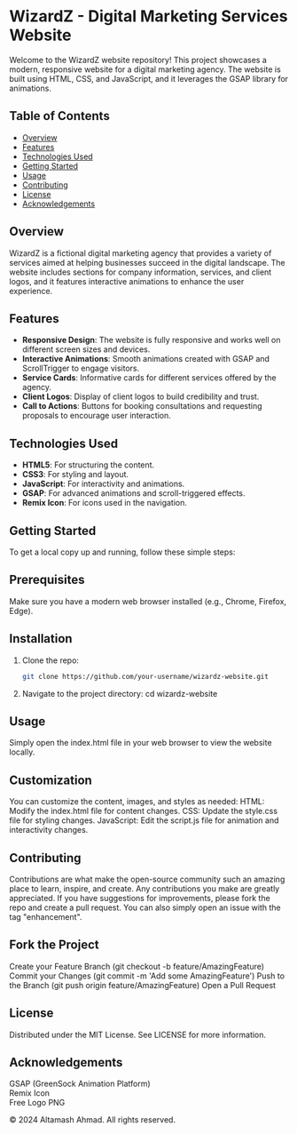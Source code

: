 # WizardZ - Digital Marketing Services Website

Welcome to the WizardZ website repository! This project showcases a modern, responsive website for a digital marketing agency. The website is built using HTML, CSS, and JavaScript, and it leverages the GSAP library for animations.

## Table of Contents

- [Overview](#overview)
- [Features](#features)
- [Technologies Used](#technologies-used)
- [Getting Started](#getting-started)
- [Usage](#usage)
- [Contributing](#contributing)
- [License](#license)
- [Acknowledgements](#acknowledgements)

## Overview

WizardZ is a fictional digital marketing agency that provides a variety of services aimed at helping businesses succeed in the digital landscape. The website includes sections for company information, services, and client logos, and it features interactive animations to enhance the user experience.

## Features

- **Responsive Design**: The website is fully responsive and works well on different screen sizes and devices.
- **Interactive Animations**: Smooth animations created with GSAP and ScrollTrigger to engage visitors.
- **Service Cards**: Informative cards for different services offered by the agency.
- **Client Logos**: Display of client logos to build credibility and trust.
- **Call to Actions**: Buttons for booking consultations and requesting proposals to encourage user interaction.

## Technologies Used

- **HTML5**: For structuring the content.
- **CSS3**: For styling and layout.
- **JavaScript**: For interactivity and animations.
- **GSAP**: For advanced animations and scroll-triggered effects.
- **Remix Icon**: For icons used in the navigation.

## Getting Started

To get a local copy up and running, follow these simple steps:

## Prerequisites

Make sure you have a modern web browser installed (e.g., Chrome, Firefox, Edge).

## Installation

1. Clone the repo:
   ```sh
   git clone https://github.com/your-username/wizardz-website.git
2. Navigate to the project directory:
   cd wizardz-website

## Usage

Simply open the index.html file in your web browser to view the website locally.

## Customization

You can customize the content, images, and styles as needed:
HTML: Modify the index.html file for content changes.
CSS: Update the style.css file for styling changes.
JavaScript: Edit the script.js file for animation and interactivity changes.

## Contributing

Contributions are what make the open-source community such an amazing place to learn, inspire, and create. Any contributions you make are greatly appreciated.
If you have suggestions for improvements, please fork the repo and create a pull request. You can also simply open an issue with the tag "enhancement".

## Fork the Project

Create your Feature Branch (git checkout -b feature/AmazingFeature)
Commit your Changes (git commit -m 'Add some AmazingFeature')
Push to the Branch (git push origin feature/AmazingFeature)
Open a Pull Request

## License

Distributed under the MIT License. See LICENSE for more information.

## Acknowledgements

GSAP (GreenSock Animation Platform)<br>
Remix Icon<br>
Free Logo PNG<br>

© 2024 Altamash Ahmad. All rights reserved.
